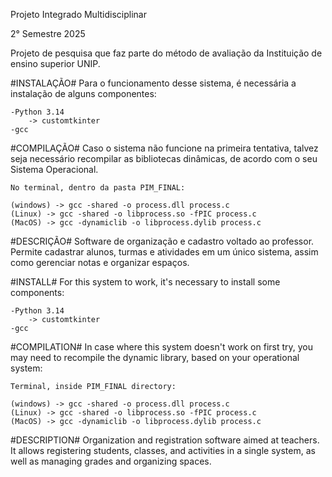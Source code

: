 Projeto Integrado Multidisciplinar

2° Semestre 2025

Projeto de pesquisa que faz parte do método de avaliação da Instituição de ensino superior UNIP.

#INSTALAÇÃO#
    Para o funcionamento desse sistema, é necessária a instalação de alguns componentes:

    -Python 3.14
        -> customtkinter 
    -gcc 

#COMPILAÇÃO#
    Caso o sistema não funcione na primeira tentativa, talvez seja necessário recompilar as bibliotecas dinâmicas, de acordo com o seu Sistema Operacional.

    No terminal, dentro da pasta PIM_FINAL:

    (windows) -> gcc -shared -o process.dll process.c 
    (Linux) -> gcc -shared -o libprocess.so -fPIC process.c
    (MacOS) -> gcc -dynamiclib -o libprocess.dylib process.c

#DESCRIÇÃO#
    Software de organização e cadastro voltado ao professor. Permite cadastrar alunos, turmas e atividades em um único sistema, assim como gerenciar notas e organizar espaços.

#INSTALL#
    For this system to work, it's necessary to install some components:

    -Python 3.14
        -> customtkinter 
    -gcc

#COMPILATION#
    In case where this system doesn't work on first try, you may need to recompile the dynamic library, based on your operational system:

    Terminal, inside PIM_FINAL directory:

    (windows) -> gcc -shared -o process.dll process.c 
    (Linux) -> gcc -shared -o libprocess.so -fPIC process.c
    (MacOS) -> gcc -dynamiclib -o libprocess.dylib process.c

#DESCRIPTION#
    Organization and registration software aimed at teachers. It allows registering students, classes, and activities in a single system, as well as managing grades and organizing spaces.
